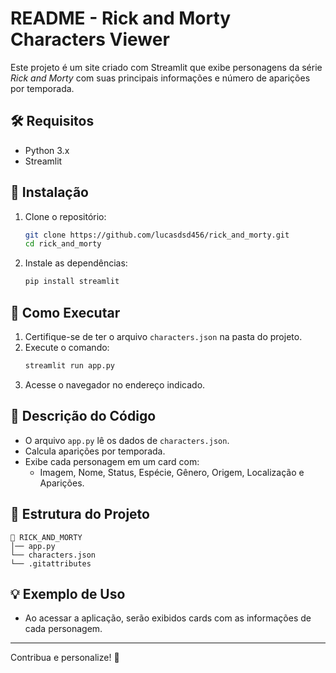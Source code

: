 # README - Rick and Morty Characters Viewer

Este projeto é um site criado com Streamlit que exibe personagens da série *Rick and Morty* com suas principais informações e número de aparições por temporada.

## 🛠️ Requisitos
- Python 3.x
- Streamlit

## 📂 Instalação
1. Clone o repositório:
   ```bash
   git clone https://github.com/lucasdsd456/rick_and_morty.git
   cd rick_and_morty
   ```
2. Instale as dependências:
   ```bash
   pip install streamlit
   ```

## 🚀 Como Executar
1. Certifique-se de ter o arquivo `characters.json` na pasta do projeto.
2. Execute o comando:
   ```bash
   streamlit run app.py
   ```
3. Acesse o navegador no endereço indicado.

## 📝 Descrição do Código
- O arquivo `app.py` lê os dados de `characters.json`.
- Calcula aparições por temporada.
- Exibe cada personagem em um card com:
  - Imagem, Nome, Status, Espécie, Gênero, Origem, Localização e Aparições.

## 📌 Estrutura do Projeto
```
📂 RICK_AND_MORTY
│── app.py
└── characters.json
└── .gitattributes
```

## 💡 Exemplo de Uso
- Ao acessar a aplicação, serão exibidos cards com as informações de cada personagem.

---
Contribua e personalize! 🚀